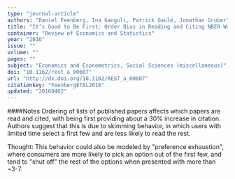 ```yaml
---
type: "journal-article"
authors: "Daniel Feenberg, Ina Ganguli, Patrick Gaulé, Jonathan Gruber"
title: "It’s Good to Be First: Order Bias in Reading and Citing NBER Working Papers"
container: "Review of Economics and Statistics"
year: "2016"
issue: ""
volume: ""
pages: ""
subject: "Economics and Econometrics, Social Sciences (miscellaneous)"
doi: "10.1162/rest_a_00607"
url: "http://dx.doi.org/10.1162/REST_a_00607"
citationkey: "FeenbergETAL2016"
updated: "20160402"
---
```


####Notes
Ordering of lists of published papers affects which papers are read and cited, with being first providing about a 30% increase in citation. Authors suggest that this is due to skimming behavior, in which users with limited time select a first few and are less likely to read the rest.

Thought: This behavior could also be modeled by "preference exhaustion", where consumers are more likely to pick an option out of the first few, and tend to "shut off" the rest of the options when presented with more than ~3-7. 